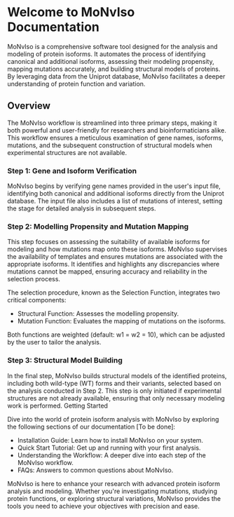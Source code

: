 # Welcome to MoNvIso Documentation

MoNvIso is a comprehensive software tool designed for the analysis and modeling of protein isoforms. It automates the process of identifying canonical and additional isoforms, assessing their modeling propensity, mapping mutations accurately, and building structural models of proteins. By leveraging data from the Uniprot database, MoNvIso facilitates a deeper understanding of protein function and variation.

## Overview

The MoNvIso workflow is streamlined into three primary steps, making it both powerful and user-friendly for researchers and bioinformaticians alike. This workflow ensures a meticulous examination of gene names, isoforms, mutations, and the subsequent construction of structural models when experimental structures are not available.

### Step 1: Gene and Isoform Verification

MoNvIso begins by verifying gene names provided in the user's input file, identifying both canonical and additional isoforms directly from the Uniprot database. The input file also includes a list of mutations of interest, setting the stage for detailed analysis in subsequent steps.

### Step 2: Modelling Propensity and Mutation Mapping

This step focuses on assessing the suitability of available isoforms for modeling and how mutations map onto these isoforms. MoNvIso supervises the availability of templates and ensures mutations are associated with the appropriate isoforms. It identifies and highlights any discrepancies where mutations cannot be mapped, ensuring accuracy and reliability in the selection process.

The selection procedure, known as the Selection Function, integrates two critical components:

 - Structural Function: Assesses the modelling propensity.
 - Mutation Function: Evaluates the mapping of mutations on the isoforms.

Both functions are weighted (default: w1 = w2 = 10), which can be adjusted by the user to tailor the analysis.

### Step 3: Structural Model Building

In the final step, MoNvIso builds structural models of the identified proteins, including both wild-type (WT) forms and their variants, selected based on the analysis conducted in Step 2. This step is only initiated if experimental structures are not already available, ensuring that only necessary modeling work is performed.
Getting Started

Dive into the world of protein isoform analysis with MoNvIso by exploring the following sections of our documentation [To be done]:

 - Installation Guide: Learn how to install MoNvIso on your system.
 - Quick Start Tutorial: Get up and running with your first analysis.
 - Understanding the Workflow: A deeper dive into each step of the MoNvIso workflow.
 - FAQs: Answers to common questions about MoNvIso.

MoNvIso is here to enhance your research with advanced protein isoform analysis and modeling. Whether you're investigating mutations, studying protein functions, or exploring structural variations, MoNvIso provides the tools you need to achieve your objectives with precision and ease.
